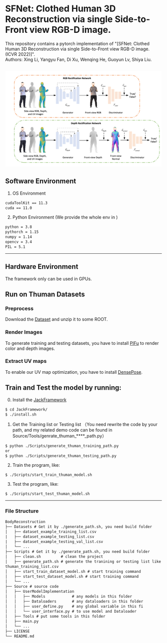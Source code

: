 # SFNet: Clothed Human 3D Reconstruction via single Side-to-Front view RGB-D image.

This repository contains a pytorch implementation of "[SFNet: Clothed Human 3D Reconstruction via single Side-to-Front view RGB-D image. (ICVR 2022)]".<br/>
Authors: Xing Li, Yangyu Fan, Di Xu, Wenqing He, Guoyun Lv, Shiya Liu.

![](asset/pipeline.png)
---
## Software Environment
1. OS Environment
```
cudaToolKit == 11.3
cuda == 11.0
```

2. Python Environment (We provide the whole env in )
```
python = 3.8
pythorch = 1.15
numpy = 1.14
opencv = 3.4
PIL = 5.1
```
---

## Hardware Environment
The framework only can be used in GPUs.

## Run on Thuman Datasets
### Preprocess
Download the [Dataset](https://github.com/ytrock/THuman2.0-Dataset) and unzip it to some ROOT. 
### Render Images
To generate training and testing datasets, you have to install [PIFu](https://github.com/shunsukesaito/PIFu) to render color and depth images.

### Extract UV maps
To enable our UV map optimization, you have to install [DensePose](https://github.com/facebookresearch/detectron2/tree/main/projects/DensePose).


## Train and Test the model by running:
0. Install the [JackFramework](https://github.com/Archaic-Atom/JackFramework)
```
$ cd JackFramework/
$ ./install.sh
```

1. Get the Training list or Testing list （You need rewrite the code by your path, and my related demo code can be found in Source/Tools/genrate_thuman_****_path.py）
```
$ python ./Scripts/generate_thuman_training_path.py
or
$ python ./Scripts/generate_thuman_testing_path.py
```

2. Train the program, like:
```
$ ./Scripts/start_train_thuman_model.sh
```

3. Test the program, like:
```
$ ./Scripts/start_test_thuman_model.sh
```

---
### File Structure
```
BodyReconstruction
├── Datasets # Get it by ./generate_path.sh, you need build folder
│   ├── dataset_example_training_list.csv
|   ├── dataset_example_testing_list.csv
|   ├── dataset_example_testing_val_list.csv
│   └── ...
├── Scripts # Get it by ./generate_path.sh, you need build folder
│   ├── clean.sh         # clean the project
│   ├── generate_path.sh # generate the tranining or testing list like thuman_training_list.csv
│   ├── start_train_dataset_model.sh # start training command
│   ├── start_test_dataset_model.sh # start training command
│   └── ...
├── Source # source code
│   ├── UserModelImplementation
│   │   ├── Models            # any models in this folder
│   │   ├── Dataloaders       # any dataloaders in this folder
│   │   ├── user_define.py    # any global variable in this fi
│   │   └── user_interface.py # to use model and Dataloader
│   ├── Tools # put some tools in this folder
│   ├── main.py
│   └── ...
├── LICENSE
└── README.md
```


 